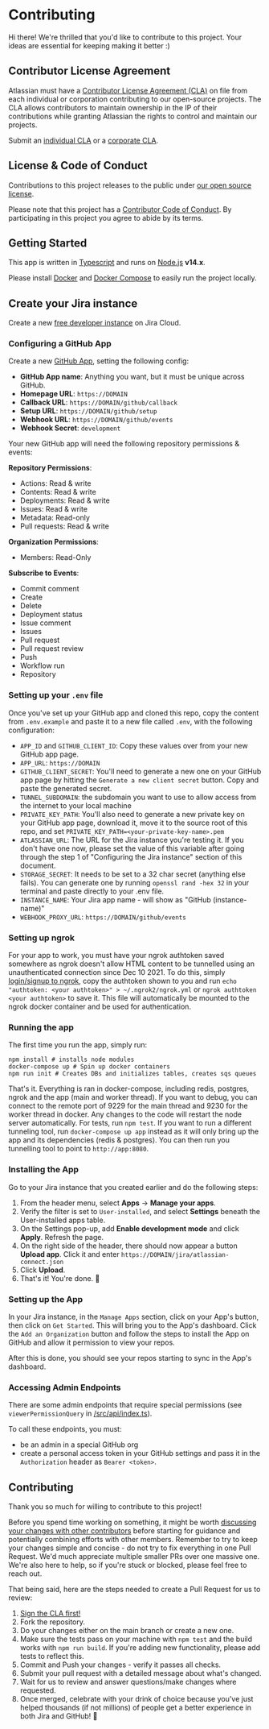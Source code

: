 # Contributing

Hi there! We're thrilled that you'd like to contribute to this project. Your ideas are essential for keeping making it better :)

## Contributor License Agreement

Atlassian must have a [Contributor License Agreement (CLA)](https://opensource.atlassian.com/cla) on file from each individual or corporation contributing to our open-source projects. The CLA allows contributors to maintain ownership in the IP of their contributions while granting Atlassian the rights to control and maintain our projects.

Submit an [individual CLA](https://opensource.atlassian.com/individual) or a [corporate CLA](https://opensource.atlassian.com/corporate).

## License & Code of Conduct

Contributions to this project releases to the public under [our open source license](LICENSE).

Please note that this project has a [Contributor Code of Conduct](CODE_OF_CONDUCT.md). By participating in this project you agree to abide by its terms.

## Getting Started

This app is written in [Typescript](https://www.typescriptlang.org/) and runs on [Node.js](https://nodejs.org/) **v14.x**. 

Please install [Docker](https://www.docker.com/get-started) and [Docker Compose](https://docs.docker.com/compose/install/) to easily run the project locally.

## Create your Jira instance

Create a new [free developer instance](https://developer.atlassian.com/platform/marketplace/getting-started/#free-developer-instances-to-build-and-test-your-app) on Jira Cloud.

### Configuring a GitHub App

Create a new [GitHub App](https://github.com/settings/apps), setting the following config:

- **GitHub App name**: Anything you want, but it must be unique across GitHub.
- **Homepage URL**: `https://DOMAIN`
- **Callback URL**: `https://DOMAIN/github/callback`
- **Setup URL**: `https://DOMAIN/github/setup`
- **Webhook URL**: `https://DOMAIN/github/events`
- **Webhook Secret**: `development`

Your new GitHub app will need the following repository permissions & events:

**Repository Permissions**:
+ Actions: Read & write
+ Contents: Read & write
+ Deployments: Read & write
+ Issues: Read & write
+ Metadata: Read-only
+ Pull requests: Read & write

**Organization Permissions**:
+ Members: Read-Only

**Subscribe to Events**:
+ Commit comment
+ Create
+ Delete
+ Deployment status
+ Issue comment
+ Issues
+ Pull request
+ Pull request review
+ Push
+ Workflow run
+ Repository

### Setting up your `.env` file

Once you've set up your GitHub app and cloned this repo, copy the content from `.env.example` and paste it to a new file called `.env`, with the following configuration:

+ `APP_ID` and `GITHUB_CLIENT_ID`: Copy these values over from your new GitHub app page.
+ `APP_URL`: `https://DOMAIN`
+ `GITHUB_CLIENT_SECRET`: You'll need to generate a new one on your GitHub app page by hitting the `Generate a new client secret` button. Copy and paste the generated secret.
+ `TUNNEL_SUBDOMAIN`: the subdomain you want to use to allow access from the internet to your local machine
+ `PRIVATE_KEY_PATH`: You'll also need to generate a new private key on your GitHub app page, download it, move it to the source root of this repo, and set `PRIVATE_KEY_PATH=<your-private-key-name>.pem`
+ `ATLASSIAN_URL`: The URL for the Jira instance you're testing it. If you don't have one now, please set the value of this variable after going through the step 1 of "Configuring the Jira instance" section of this document.
+ `STORAGE_SECRET`: It needs to be set to a 32 char secret (anything else fails). You can generate one by running `openssl rand -hex 32` in your terminal and paste directly to your .env file.
+ `INSTANCE_NAME`: Your Jira app name - will show as "GitHub (instance-name)"
+ `WEBHOOK_PROXY_URL`: `https://DOMAIN/github/events`

### Setting up ngrok

For your app to work, you must have your ngrok authtoken saved somewhere as ngrok doesn't allow HTML content to be tunnelled using an unauthenticated connection since Dec 10 2021.  To do this, simply [login/signup to ngrok](https://dashboard.ngrok.com/get-started/setup), copy the authtoken shown to you and run `echo "authtoken: <your authtoken>" > ~/.ngrok2/ngrok.yml` or `ngrok authtoken <your authtoken>` to save it.  This file will automatically be mounted to the ngrok docker container and be used for authentication.

### Running the app

The first time you run the app, simply run:

```
npm install # installs node modules
docker-compose up # Spin up docker containers
npm run init # Creates DBs and initializes tables, creates sqs queues
```

That's it.  Everything is ran in docker-compose, including redis, postgres, ngrok and the app (main and worker thread).
If you want to debug, you can connect to the remote port of 9229 for the main thread and 9230 for the worker thread in docker.  Any changes to the code will restart the node server automatically.
For tests, run `npm test`.
If you want to run a different tunneling tool, run `docker-compose up app` instead as it will only bring up the app and its dependencies (redis & postgres).  You can then run you tunnelling tool to point to `http://app:8080`.

### Installing the App

Go to your Jira instance that you created earlier and do the following steps:
1. From the header menu, select **Apps** -> **Manage your apps**.
1. Verify the filter is set to `User-installed`, and select **Settings** beneath the User-installed apps table.
1. On the Settings pop-up, add **Enable development mode** and click **Apply**. Refresh the page.
1. On the right side of the header, there should now appear a button **Upload app**. Click it and enter `https://DOMAIN/jira/atlassian-connect.json`
1. Click **Upload**.
1. That's it! You're done. :tada:

### Setting up the App

In your Jira instance, in the `Manage Apps` section, click on your App's button, then click on `Get Started`.  This will bring you to the App's dashboard.  Click the `Add an Organization` button and follow the steps to install the App on GitHub and allow it permission to view your repos.

After this is done, you should see your repos starting to sync in the App's dashboard.

### Accessing Admin Endpoints

There are some admin endpoints that require special permissions (see `viewerPermissionQuery` in [/src/api/index.ts](/src/api/index.ts)).

To call these endpoints, you must:

* be an admin in a special GitHub org
* create a personal access token in your GitHub settings and pass it in the `Authorization` header as `Bearer <token>`.

## Contributing

Thank you so much for willing to contribute to this project!  

Before you spend time working on something, it might be worth [discussing your changes with other contributors](https://github.com/atlassian/github-for-jira/discussions) before starting for guidance and potentially combining efforts with other members.  Remember to try to keep your changes simple and concise - do not try to fix everything in one Pull Request.  We'd much appreciate multiple smaller PRs over one massive one. We're also here to help, so if you're stuck or blocked, please feel free to reach out.

That being said, here are the steps needed to create a Pull Request for us to review:

1. [Sign the CLA first!](#contributor-license-agreement)
1. Fork the repository.
1. Do your changes either on the main branch or create a new one.
1. Make sure the tests pass on your machine with `npm test` and the build works with `npm run build`.  If you're adding new functionality, please add tests to reflect this.
1. Commit and Push your changes - verify it passes all checks.
1. Submit your pull request with a detailed message about what's changed.
1. Wait for us to review and answer questions/make changes where requested.
1. Once merged, celebrate with your drink of choice because you've just helped thousands (if not millions) of people get a better experience in both Jira and GitHub! :beers:

